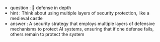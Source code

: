 - question : 🏰 defense in depth
- hint : Think about using multiple layers of security protection, like a medieval castle
- answer : A security strategy that employs multiple layers of defensive mechanisms to protect AI systems, ensuring that if one defense fails, others remain to protect the system